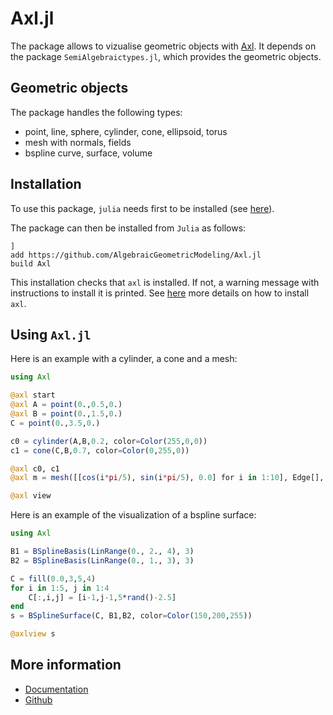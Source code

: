 # Axl.jl

The package allows to vizualise geometric objects with [Axl](http://axl.inria.fr/). It depends on the package `SemiAlgebraictypes.jl`, which provides the geometric objects.

## Geometric objects

The package handles the following types:

- point, line, sphere, cylinder, cone, ellipsoid, torus
- mesh with normals, fields
- bspline curve, surface, volume

## Installation 
To use this package, `julia` needs first to be installed (see [here](https://julialang.org/downloads/)).

The package can then be installed from `Julia` as follows:
```
]
add https://github.com/AlgebraicGeometricModeling/Axl.jl
build Axl
```
This installation checks that `axl` is installed. If not, a warning message with instructions to install it is printed. 
See [here](http://axl.inria.fr/installation.html) more details on how to install `axl`.

## Using `Axl.jl`
Here is an example with a cylinder, a cone and a mesh:
```julia
using Axl

@axl start
@axl A = point(0.,0.5,0.)
@axl B = point(0.,1.5,0.)
C = point(0.,3.5,0.)

c0 = cylinder(A,B,0.2, color=Color(255,0,0))
c1 = cone(C,B,0.7, color=Color(0,255,0))

@axl c0, c1
@axl m = mesh([[cos(i*pi/5), sin(i*pi/5), 0.0] for i in 1:10], Edge[], [[1,i,i+1] for i in 1:9], field = DirField(1.,0.,0.))

@axl view
```

Here is an example of the visualization of a bspline surface:

```julia
using Axl

B1 = BSplineBasis(LinRange(0., 2., 4), 3)
B2 = BSplineBasis(LinRange(0., 1., 3), 3)

C = fill(0.0,3,5,4)
for i in 1:5, j in 1:4
    C[:,i,j] = [i-1,j-1,5*rand()-2.5]
end
s = BSplineSurface(C, B1,B2, color=Color(150,200,255))

@axlview s

```

## More information

- [Documentation](http://axl.inria.fr/doc/Axl.jl/)
- [Github](https://github.com/AlgebraicGeometricModeling/Axl.jl)

